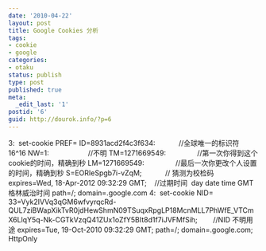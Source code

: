 ```yaml
---
date: '2010-04-22'
layout: post
title: Google Cookies 分析
tags:
- cookie
- google
categories:
- otaku
status: publish
type: post
published: true
meta:
  _edit_last: '1'
postid: '6'
guid: http://dourok.info/?p=6
---
```

3:  set-cookie PREF= ID=8931acd2f4c3f634:            //全球唯一的标识符
16\^16 NW=1:                    //不明 TM=1271669549:              
 //第一次你得到这个cookie的时间，精确到秒 LM=1271669549:              
 //最后一次你更改个人设置的时间，精确到秒 S=EORIeSpgb7i-vZqM;          
 // 猜测为校检码 expires=Wed, 18-Apr-2012 09:32:29 GMT;    //过期时间 
day date time GMT格林威治时间 path=/; domain=.google.com 4:  set-cookie
NID=
33=Vyk2IVVq3qGM6wfvyrqcRd-QUL7ziBWapXikTvR0jdHewShmN09TSuqxRpgLP18McnMLL7PhWfE\_VTCmX6LlqY5q-Nk-CGTkVzqQ41ZUx1oZfY5BIt8d1f7iJVFMfSih;  
     //NID 不明用途 expires=Tue, 19-Oct-2010 09:32:29 GMT; path=/;
domain=.google.com; HttpOnly
